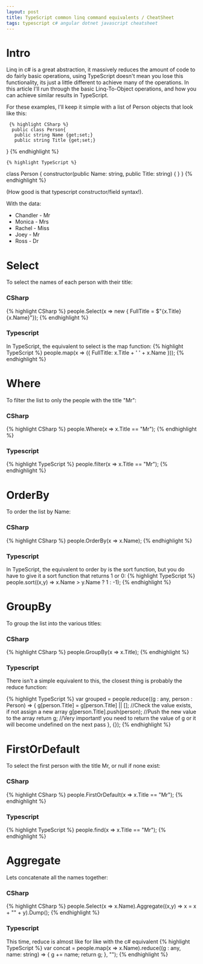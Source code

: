 ```yaml
---
layout: post
title: TypeScript common linq command equivalents / CheatSheet
tags: typescript c# angular dotnet javascript cheatsheet
---
```


# Intro
Linq in c# is a great abstraction, it massively reduces the amount of code to do fairly basic operations, using TypeScript doesn't mean you lose this functionality, its just a little different to achieve many of the operations. In this article I'll run through the basic Linq-To-Object operations, and how you can achieve similar results in TypeScript.

For these examples, I'll keep it simple with a list of Person objects that look like this:

     {% highlight CSharp %}
      public class Person{
       public string Name {get;set;}
       public string Title {get;set;}
   }
     {% endhighlight %}

    {% highlight TypeScript %}
   class Person
{
    constructor(public Name: string, public Title: string)
    { }
}
     {% endhighlight %}

(How good is that typescript constructor/field syntax!).

With the data:
 - Chandler - Mr
 - Monica - Mrs
 - Rachel - Miss
 - Joey - Mr
 - Ross - Dr

# Select
To select the names of each person with their title:

### CSharp
{% highlight CSharp %}
people.Select(x => new { FullTitle = $"{x.Title} {x.Name}"});
{% endhighlight %}

### Typescript
In TypeScript, the equivalent to select is the map function:
{% highlight TypeScript %}
people.map(x => ({ FullTitle: x.Title + ' ' + x.Name }));
{% endhighlight %}

# Where
To filter the list to only the people with the title "Mr":

### CSharp
{% highlight CSharp %}
people.Where(x => x.Title == "Mr");
{% endhighlight %}

### Typescript
{% highlight TypeScript %}
people.filter(x => x.Title == "Mr");
{% endhighlight %}

# OrderBy
To order the list by Name:

### CSharp
{% highlight CSharp %}
people.OrderBy(x => x.Name);
{% endhighlight %}

### Typescript
In TypeScript, the equivalent to order by is the sort function, but you do have to give it a sort function that returns 1 or 0:
{% highlight TypeScript %}
people.sort((x,y) => x.Name > y.Name ? 1 : -1);
{% endhighlight %}

# GroupBy
To group the list into the various titles:

### CSharp
{% highlight CSharp %}
people.GroupBy(x => x.Title);
{% endhighlight %}

### Typescript
There isn't a simple equivalent to this, the closest thing is probably the reduce function:

{% highlight TypeScript %}
var grouped = people.reduce((g : any, person : Person) => {
    g[person.Title] = g[person.Title] || []; //Check the value exists, if not assign a new array
    g[person.Title].push(person); //Push the new value to the array
    return g; //Very important! you need to return the value of g or it will become undefined on the next pass
}, {});
{% endhighlight %}

# FirstOrDefault
To select the first person with the title Mr, or null if none exist:

### CSharp
{% highlight CSharp %}
people.FirstOrDefault(x => x.Title == "Mr");
{% endhighlight %}

### Typescript
{% highlight TypeScript %}
people.find(x => x.Title == "Mr");
{% endhighlight %}

# Aggregate
Lets concatenate all the names together:

### CSharp
{% highlight CSharp %}
people.Select(x => x.Name).Aggregate((x,y) => x = x + "" + y).Dump();
{% endhighlight %}

### Typescript
This time, reduce is almost like for like with the c# equivalent
{% highlight TypeScript %}
var concat = people.map(x => x.Name).reduce((g : any, name: string) => {
    g += name;
    return g;
}, "");
{% endhighlight %}


